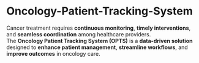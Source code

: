 # Oncology-Patient-Tracking-System
Cancer treatment requires **continuous monitoring**, **timely interventions**, and **seamless coordination** among healthcare providers.  
The **Oncology Patient Tracking System (OPTS)** is a **data-driven solution** designed to **enhance patient management**, **streamline workflows**, and **improve outcomes** in oncology care.

